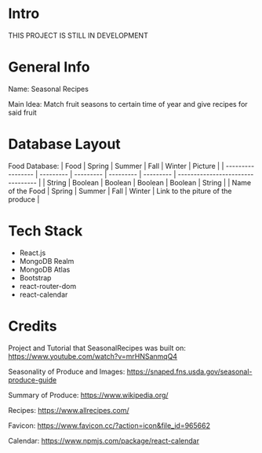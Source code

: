 # Intro

THIS PROJECT IS STILL IN DEVELOPMENT

# General Info

Name: Seasonal Recipes

Main Idea: Match fruit seasons to certain time of year and give recipes for said fruit

# Database Layout

Food Database:
| Food		  		| Spring  	| Summer	| Fall  	| Winter  	| Picture							|
| -----------------	| ---------	| ---------	| ---------	| ---------	| ---------------------------------	|
| String			| Boolean	| Boolean	| Boolean	| Boolean	| String							|
| Name of the Food	| Spring	| Summer	| Fall		| Winter	| Link to the piture of the produce	|

# Tech Stack

- React.js
- MongoDB Realm
- MongoDB Atlas
- Bootstrap
- react-router-dom
- react-calendar

# Credits

Project and Tutorial that SeasonalRecipes was built on: https://www.youtube.com/watch?v=mrHNSanmqQ4

Seasonality of Produce and Images: https://snaped.fns.usda.gov/seasonal-produce-guide

Summary of Produce: https://www.wikipedia.org/

Recipes: https://www.allrecipes.com/

Favicon: https://www.favicon.cc/?action=icon&file_id=965662

Calendar: https://www.npmjs.com/package/react-calendar